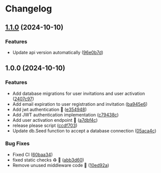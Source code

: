 # Changelog

## [1.1.0](https://github.com/karokojnr/GoBuzz/compare/v1.0.0...v1.1.0) (2024-10-10)


### Features

* Update api version automatically ([96e0b7d](https://github.com/karokojnr/GoBuzz/commit/96e0b7d96614124d1cd81fe0ce9b2bbf3803573c))

## 1.0.0 (2024-10-10)


### Features

* Add database migrations for user invitations and user activation ([2407c97](https://github.com/karokojnr/GoBuzz/commit/2407c972e332f24c091296f5cf21b5b5429d4f6c))
* Add email expiration to user registration and invitation ([ba945e6](https://github.com/karokojnr/GoBuzz/commit/ba945e6f2aa3578f5cc1ea8f145d56ac257b3167))
* Add jwt authentication :key: ([e354948](https://github.com/karokojnr/GoBuzz/commit/e354948e5cb8fdccf9b60ebca2d0b0b3a5ee64c7))
* Add JWT authentication implementation ([c79438c](https://github.com/karokojnr/GoBuzz/commit/c79438c5aa5732f3b7947b123614b21cee0e0acf))
* Add user activation endpoint :tada: ([a7dbf4c](https://github.com/karokojnr/GoBuzz/commit/a7dbf4cc4cfe9cc26550ca914be9c4fc977e353c))
* release please script ([ccdf703](https://github.com/karokojnr/GoBuzz/commit/ccdf703dc2ac9fd678cfb446f13c9b5259e181c5))
* Update db.Seed function to accept a database connection ([05aca4c](https://github.com/karokojnr/GoBuzz/commit/05aca4c9e3b7dc30093d1144c931934cb0bd2b16))


### Bug Fixes

* Fixed CI ([60baa34](https://github.com/karokojnr/GoBuzz/commit/60baa34a656e41db9a1b511ca69442dba0211aa9))
* fixed static checks :recycle: :bug: ([abb3d60](https://github.com/karokojnr/GoBuzz/commit/abb3d6081baa9c08c0d679d5a5692e91dffad88d))
* Remove unused middleware code :bug: ([10ed92a](https://github.com/karokojnr/GoBuzz/commit/10ed92a7669d4e27af0691b84088bfc6d60341c3))
